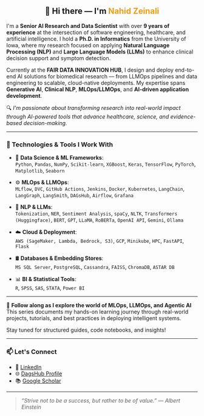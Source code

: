 

<h2 align="center">👋 Hi there — I'm <span style="color:#f39c12;">Nahid Zeinali</span></h2>

I'm a **Senior AI Research and Data Scientist** with over **9 years of experience** at the intersection of software engineering, healthcare, and artificial intelligence. I hold a **Ph.D. in Informatics** from the University of Iowa, where my research focused on applying **Natural Language Processing (NLP)** and **Large Language Models (LLMs)** to enhance clinical decision support and symptom detection.

Currently at the **FAIR DATA INNOVATION HUB**, I design and deploy end-to-end AI solutions for biomedical research — from LLMOps pipelines and data engineering to scalable, cloud-native deployments. My expertise spans **Generative AI**, **Clinical NLP**, **MLOps/LLMOps**, and **AI-driven application development**.

🔍 *I'm passionate about transforming research into real-world impact through AI-powered tools that advance healthcare, science, and evidence-based decision-making.*

---

### 🔧 Technologies & Tools I Work With

- 🧪 **Data Science & ML Frameworks**:  
  `Python`, `Pandas`, `NumPy`, `Scikit-learn`, `XGBoost`, `Keras`, `TensorFlow`, `PyTorch`, `Matplotlib`, `Seaborn`

- ⚙️ **MLOps & LLMOps**:  
  `MLflow`, `DVC`, `GitHub Actions`, `Jenkins`, `Docker`, `Kubernetes`, `LangChain`, `LangGraph`, `LangSmith`, `DAGsHub`, `Airflow`, `Grafana`

- 💬 **NLP & LLMs**:  
  `Tokenization`, `NER`, `Sentiment Analysis`, `spaCy`, `NLTK`, `Transformers (Huggingface)`, `BERT`, `GPT`, `LLaMA`, `RoBERTa`, `OpenAI API`, `Gemini`, `Ollama`

- ☁️ **Cloud & Deployment**:  
  `AWS (SageMaker, Lambda, Bedrock, S3)`, `GCP`, `Minikube`, `HPC`, `FastAPI`, `Flask`

- 🛢 **Databases & Embedding Stores**:  
  `MS SQL Server`, `PostgreSQL`, `Cassandra`, `FAISS`, `ChromaDB`, `ASTAR DB`

- 📊 **BI & Statistical Tools**:  
  `R`, `SPSS`, `SAS`, `STATA`, `Power BI`
---
🚀 **Follow along as I explore the world of MLOps, LLMOps, and Agentic AI**  
This series documents my hands-on learning journey through real-world projects, tutorials, and best practices in deploying intelligent systems.

Stay tuned for structured guides, code notebooks, and insights!

---

### 📫 Let's Connect

- 💼 [LinkedIn](https://www.linkedin.com/in/nahid-zeinali-15440910b/)  
- 🌐 [DagsHub Profile](https://dagshub.com/nahidzeinali2021)  
- 📚 [Google Scholar](https://scholar.google.com/citations?hl=en&user=RRW-qkEAAAAJ)

---

> _“Strive not to be a success, but rather to be of value.” — Albert Einstein_

